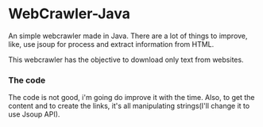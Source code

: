# WebCrawler-Java
An simple webcrawler made in Java. There are a lot of things to improve, like, use jsoup for process and extract information from HTML.

This webcrawler has the objective to download only text from websites.


### The code
The code is not good, i'm going do improve it with the time. Also, to get the content and to create the links, it's all manipulating strings(I'll change it to use Jsoup API).
